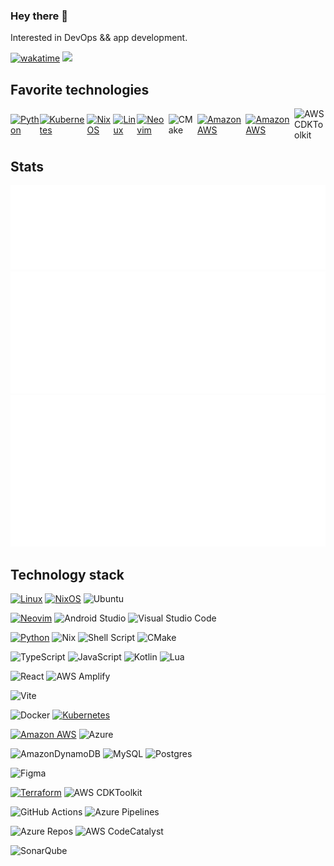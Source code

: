 ### Hey there 👋

Interested in DevOps && app development.

[![wakatime](https://wakatime.com/badge/user/018e2a18-2e73-490b-b61e-5510978a58fb.svg)](https://wakatime.com/@018e2a18-2e73-490b-b61e-5510978a58fb)
![](https://komarev.com/ghpvc/?username=IliyanKostov9)

## Favorite technologies

<div style="display: flex; align-items: center;">
    <a href="https://www.python.org/">
        <img src="https://upload.wikimedia.org/wikipedia/commons/c/c3/Python-logo-notext.svg" alt="Python" width="50">
    </a>
    <a href="https://kubernetes.io/">
        <img src="https://upload.wikimedia.org/wikipedia/commons/3/39/Kubernetes_logo_without_workmark.svg" alt="Kubernetes" width="50">
    </a>
    <a href="https://nixos.org/">
        <img src="https://nixos.org/logo/nixos-logo-only-hires.png" alt="NixOS" width="50">
    </a>
    <a href="https://www.linux.org/pages/download/">
        <img src="https://upload.wikimedia.org/wikipedia/commons/3/35/Tux.svg" alt="Linux" width="50">
    </a>
    <a href="https://neovim.io/">
        <img src="https://neovim.io/logos/neovim-mark-flat.png" alt="Neovim" width="50">
    </a>
    <img src="https://blog.ch0ww.fr/content/images/wordpress/2021/03/1200px-Breezeicons-apps-48-cmake.svg_.png" alt="CMake" width="50">
    <a href="https://aws.amazon.com/">
        <img src="https://upload.wikimedia.org/wikipedia/commons/9/93/Amazon_Web_Services_Logo.svg" alt="Amazon AWS" width="50">
    </a>
<a href="https://aws.amazon.com/amplify/">
        <img src="https://ionicframeworkcom.cdn.prismic.io/ionicframeworkcom/d3576c2287f6fd34c80c31bccf81cd3149dafc08_aws-amplify.png" alt="Amazon AWS" width="50">
    </a>
    <img src="https://www.troydieter.com/images/aws-cdk.png" alt="AWS CDKToolkit" width="50">
</div>

## Stats

<img src="/metrics.calendar.svg"/>
</br>
<img src="/metrics.repositories.pinned.svg"/>
</br>
<img src="/metrics.wakatime.svg"/>
</br>

## Technology stack

[![Linux](https://img.shields.io/badge/Linux-FCC624?style=for-the-badge&logo=linux&logoColor=black)](https://github.com/torvalds/linux)
[![NixOS](https://img.shields.io/badge/NixOS-5277C3?style=for-the-badge&logo=nixos&logoColor=white)](https://github.com/NixOS/nixpkgs)
![Ubuntu](https://img.shields.io/badge/Ubuntu-E95420?style=for-the-badge&logo=ubuntu&logoColor=white)

[![Neovim](https://img.shields.io/badge/NeoVim-%2357A143.svg?&style=for-the-badge&logo=neovim&logoColor=white)](https://github.com/AstroNvim/AstroNvim)
![Android Studio](https://img.shields.io/badge/android%20studio-346ac1?style=for-the-badge&logo=android%20studio&logoColor=white)
![Visual Studio Code](https://img.shields.io/badge/Visual%20Studio%20Code-0078d7.svg?style=for-the-badge&logo=visual-studio-code&logoColor=white)

[![Python](https://img.shields.io/badge/python-%2314354C.svg?style=for-the-badge&logo=python&logoColor=white)](https://github.com/python/cpython)
![Nix](https://img.shields.io/badge/NIX-5277C3.svg?style=for-the-badge&logo=NixOS&logoColor=white)
![Shell Script](https://img.shields.io/badge/shell_script-%23121011.svg?style=for-the-badge&logo=gnu-bash&logoColor=white)
![CMake](https://img.shields.io/badge/CMake-%23008FBA.svg?style=for-the-badge&logo=cmake&logoColor=white)
<!-- ![C#](https://img.shields.io/badge/c%23-%23239120.svg?style=for-the-badge&logo=csharp&logoColor=white) -->
![TypeScript](https://img.shields.io/badge/TypeScript-%23007ACC.svg?style=for-the-badge&logo=typescript&logoColor=white)
![JavaScript](https://img.shields.io/badge/javascript-%23323330.svg?style=for-the-badge&logo=javascript&logoColor=%23F7DF1E)
![Kotlin](https://img.shields.io/badge/kotlin-%237F52FF.svg?style=for-the-badge&logo=kotlin&logoColor=white)
![Lua](https://img.shields.io/badge/lua-%232C2D72.svg?style=for-the-badge&logo=lua&logoColor=white)
<!-- ![Java](https://img.shields.io/badge/java-%23ED8B00.svg?style=for-the-badge&logo=openjdk&logoColor=white) -->

<!-- ![Django](https://img.shields.io/badge/django-%23092E20.svg?style=for-the-badge&logo=django&logoColor=white) -->
<!-- ![Flask](https://img.shields.io/badge/flask-%23000.svg?style=for-the-badge&logo=flask&logoColor=white) -->
![React](https://img.shields.io/badge/react-%2320232a.svg?style=for-the-badge&logo=react&logoColor=%2361DAFB)
![AWS Amplify](https://img.shields.io/badge/AWS%20Amplify-FF9900?style=for-the-badge&logo=aws-amplify&logoColor=white)
<!-- ![.Net](https://img.shields.io/badge/.NET-5C2D91?style=for-the-badge&logo=.net&logoColor=white) -->
<!-- ![Spring](https://img.shields.io/badge/spring-%236DB33F.svg?style=for-the-badge&logo=spring&logoColor=white) -->
![Vite](https://img.shields.io/badge/vite-%23646CFF.svg?style=for-the-badge&logo=vite&logoColor=white)

![Docker](https://img.shields.io/badge/docker-%230db7ed.svg?style=for-the-badge&logo=docker&logoColor=white)
[![Kubernetes](https://img.shields.io/badge/kubernetes-%23326ce5.svg?style=for-the-badge&logo=kubernetes&logoColor=white)](https://github.com/kubernetes/kubernetes)

[![Amazon AWS](https://img.shields.io/badge/Amazon_AWS-232F3E?style=for-the-badge&logo=amazon-aws&logoColor=white)](https://aws.amazon.com/)
![Azure](https://img.shields.io/badge/azure-%230072C6.svg?style=for-the-badge&logo=microsoftazure&logoColor=white)

![AmazonDynamoDB](https://img.shields.io/badge/Amazon%20DynamoDB-4053D6?style=for-the-badge&logo=Amazon%20DynamoDB&logoColor=white)
![MySQL](https://img.shields.io/badge/mysql-4479A1.svg?style=for-the-badge&logo=mysql&logoColor=white)
![Postgres](https://img.shields.io/badge/postgres-%23316192.svg?style=for-the-badge&logo=postgresql&logoColor=white)

![Figma](https://img.shields.io/badge/figma-%23F24E1E.svg?style=for-the-badge&logo=figma&logoColor=white)

[![Terraform](https://img.shields.io/badge/Terraform-7B42BC?style=for-the-badge&logo=terraform&logoColor=white)](https://github.com/hashicorp/terraform)
![AWS CDKToolkit](https://img.shields.io/badge/AWS%20CDKToolkit-FF9900?style=for-the-badge&logo=aws-codebuild&logoColor=white)
<!-- ![Ansible](https://img.shields.io/badge/ansible-%231A1918.svg?style=for-the-badge&logo=ansible&logoColor=white) -->

![GitHub Actions](https://img.shields.io/badge/github%20actions-%232671E5.svg?style=for-the-badge&logo=githubactions&logoColor=white)
![Azure Pipelines](https://img.shields.io/badge/Azure%20Pipelines-2560E0?style=for-the-badge&logo=azure-pipelines&logoColor=white)

![Azure Repos](https://img.shields.io/badge/Azure%20Repos-2560E0?style=for-the-badge&logo=azure-devops&logoColor=white)
![AWS CodeCatalyst](https://img.shields.io/badge/AWS%20CodeCatalyst-FF9900?style=for-the-badge&logo=aws-codebuild&logoColor=white)
<!-- ![Jenkins](https://img.shields.io/badge/jenkins-%232C5263.svg?style=for-the-badge&logo=jenkins&logoColor=white) -->
<!-- ![Grafana](https://img.shields.io/badge/grafana-%23F46800.svg?style=for-the-badge&logo=grafana&logoColor=white) -->
![SonarQube](https://img.shields.io/badge/SonarQube-black?style=for-the-badge&logo=sonarqube&logoColor=4E9BCD)
